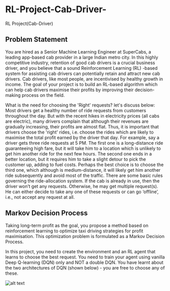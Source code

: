 # RL-Project-Cab-Driver-
RL Project(Cab-Driver)

## Problem Statement
You are hired as a Senior Machine Learning Engineer at SuperCabs, a leading app-based cab provider in a large Indian metro city. In this highly competitive industry, retention of good cab drivers is a crucial business driver, and you believe that a sound Reinforcement Learning (RL) -based system for assisting cab drivers can potentially retain and attract new cab drivers. 
Cab drivers, like most people, are incentivised by healthy growth in income. The goal of your project is to build an RL-based algorithm which can help cab drivers maximise their profits by improving their decision-making process on the field.

What is the need for choosing the 'Right' requests? let's discuss below:
Most drivers get a healthy number of ride requests from customers throughout the day. But with the recent hikes in electricity prices (all cabs are electric), many drivers complain that although their revenues are gradually increasing, their profits are almost flat. Thus, it is important that drivers choose the 'right' rides, i.e. choose the rides which are likely to maximise the total profit earned by the driver that day. 
For example, say a driver gets three ride requests at 5 PM. The first one is a long-distance ride guaranteeing high fare, but it will take him to a location which is unlikely to get him another ride for the next few hours. The second one ends in a better location, but it requires him to take a slight detour to pick the customer up, adding to fuel costs. Perhaps the best choice is to choose the third one, which although is medium-distance, it will likely get him another ride subsequently and avoid most of the traffic. 
There are some basic rules governing the ride-allocation system. If the cab is already in use, then the driver won’t get any requests. Otherwise, he may get multiple request(s). He can either decide to take any one of these requests or can go ‘offline’, i.e., not accept any request at all.


## Markov Decision Process
Taking long-term profit as the goal, you propose a method based on reinforcement learning to optimize taxi driving strategies for profit maximisation. This optimization problem is formulated as a Markov Decision Process.

In this project, you need to create the environment and an RL agent that learns to choose the best request. You need to train your agent using vanilla Deep Q-learning (DQN) only and NOT a double DQN. You have learnt about the two architectures of DQN (shown below) - you are free to choose any of these.
 
![alt text](https://i.ytimg.com/vi/MItCZ6GK2JM/maxresdefault.jpg)
